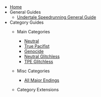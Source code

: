 <!-- docs/_sidebar.md -->

* [Home](/ "UTSR Guides - Home Page")
* General Guides
  * [Undertale Speedrunning General Guide](/GeneralGuides/GeneralGuide.md "UTSR Guides - General Guide")
* Category Guides
  * Main Categories
    * [Neutral](/CategoryGuides/MainCategories/Neutral.md "UTSR Guides - Neutral")
    * [True Pacifist](/CategoryGuides/MainCategories/TruePacifist.md "UTSR Guides - True Pacifist")
    * [Genocide](/CategoryGuides/MainCategories/Genocide.md "UTSR Guides - Genocide")
    * [Neutral Glitchless](/CategoryGuides/MainCategories/NeutralGlitchless.md "UTSR Guides - Neutral Glitchless")
    * [TPE Glitchless](/CategoryGuides/MainCategories/TPEGlitchless.md "UTSR Guides - TPE Glitchless")
  * Misc Categories
    * [All Major Endings](/CategoryGuides/MiscCategories/AllMajorEndings.md "UTSR Guides - All Major Endings")

  * Category Extensions